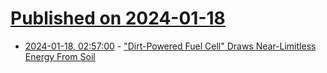# [Published on 2024-01-18](index.md)

* [2024-01-18, 02:57:00](https://soylentnews.org/article.pl?sid=24/01/17/1028252&from=rss) - [\"Dirt-Powered Fuel Cell\" Draws Near-Limitless Energy From Soil](https://soylentnews.org/article.pl?sid=24/01/17/1028252&from=rss)
